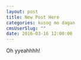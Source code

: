 ```yaml
---
layout: post
title: New Post Here
categories: kusog mo dagan
cmsUserSlug: ""
date: 2016-03-16 12:00:00
---
```


Oh yyeahhhh!
